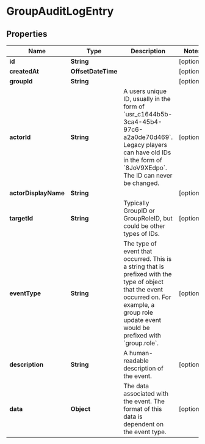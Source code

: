 

# GroupAuditLogEntry


## Properties

| Name | Type | Description | Notes |
|------------ | ------------- | ------------- | -------------|
|**id** | **String** |  |  [optional] |
|**createdAt** | **OffsetDateTime** |  |  [optional] |
|**groupId** | **String** |  |  [optional] |
|**actorId** | **String** | A users unique ID, usually in the form of &#x60;usr_c1644b5b-3ca4-45b4-97c6-a2a0de70d469&#x60;. Legacy players can have old IDs in the form of &#x60;8JoV9XEdpo&#x60;. The ID can never be changed. |  [optional] |
|**actorDisplayName** | **String** |  |  [optional] |
|**targetId** | **String** | Typically GroupID or GroupRoleID, but could be other types of IDs. |  [optional] |
|**eventType** | **String** | The type of event that occurred. This is a string that is prefixed with the type of object that the event occurred on. For example, a group role update event would be prefixed with &#x60;group.role&#x60;. |  [optional] |
|**description** | **String** | A human-readable description of the event. |  [optional] |
|**data** | **Object** | The data associated with the event. The format of this data is dependent on the event type. |  [optional] |



